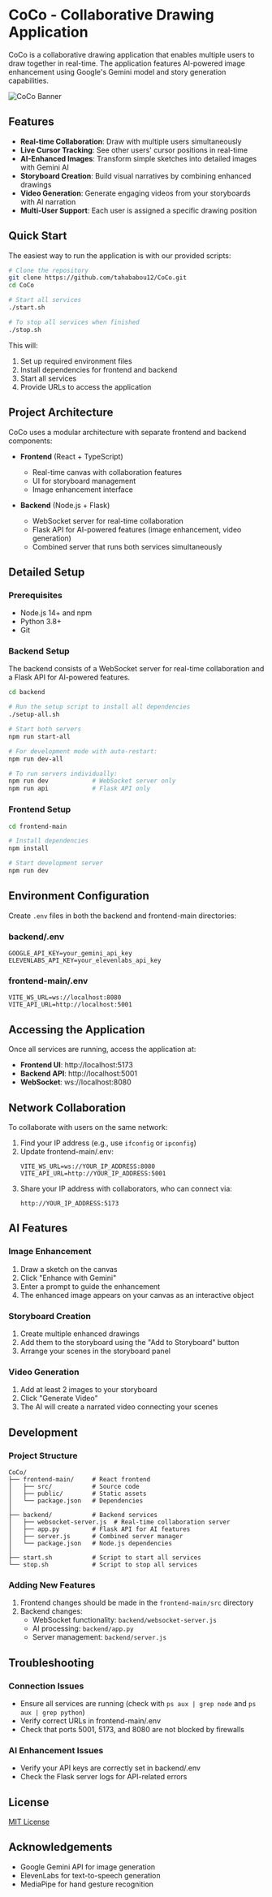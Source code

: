 # CoCo - Collaborative Drawing Application

CoCo is a collaborative drawing application that enables multiple users to draw together in real-time. The application features AI-powered image enhancement using Google's Gemini model and story generation capabilities.

![CoCo Banner](frontend-main/public/CoCo_banner.png)

## Features

- **Real-time Collaboration**: Draw with multiple users simultaneously
- **Live Cursor Tracking**: See other users' cursor positions in real-time
- **AI-Enhanced Images**: Transform simple sketches into detailed images with Gemini AI
- **Storyboard Creation**: Build visual narratives by combining enhanced drawings
- **Video Generation**: Generate engaging videos from your storyboards with AI narration
- **Multi-User Support**: Each user is assigned a specific drawing position

## Quick Start

The easiest way to run the application is with our provided scripts:

```bash
# Clone the repository
git clone https://github.com/tahababou12/CoCo.git
cd CoCo

# Start all services
./start.sh

# To stop all services when finished
./stop.sh
```

This will:
1. Set up required environment files
2. Install dependencies for frontend and backend
3. Start all services
4. Provide URLs to access the application

## Project Architecture

CoCo uses a modular architecture with separate frontend and backend components:

- **Frontend** (React + TypeScript)
  - Real-time canvas with collaboration features
  - UI for storyboard management
  - Image enhancement interface

- **Backend** (Node.js + Flask)
  - WebSocket server for real-time collaboration
  - Flask API for AI-powered features (image enhancement, video generation)
  - Combined server that runs both services simultaneously

## Detailed Setup

### Prerequisites

- Node.js 14+ and npm
- Python 3.8+
- Git

### Backend Setup

The backend consists of a WebSocket server for real-time collaboration and a Flask API for AI-powered features.

```bash
cd backend

# Run the setup script to install all dependencies 
./setup-all.sh

# Start both servers
npm run start-all

# For development mode with auto-restart:
npm run dev-all

# To run servers individually:
npm run dev            # WebSocket server only
npm run api            # Flask API only
```

### Frontend Setup

```bash
cd frontend-main

# Install dependencies
npm install

# Start development server
npm run dev
```

## Environment Configuration

Create `.env` files in both the backend and frontend-main directories:

### backend/.env

```
GOOGLE_API_KEY=your_gemini_api_key
ELEVENLABS_API_KEY=your_elevenlabs_api_key
```

### frontend-main/.env

```
VITE_WS_URL=ws://localhost:8080
VITE_API_URL=http://localhost:5001
```

## Accessing the Application

Once all services are running, access the application at:

- **Frontend UI**: http://localhost:5173
- **Backend API**: http://localhost:5001
- **WebSocket**: ws://localhost:8080

## Network Collaboration

To collaborate with users on the same network:

1. Find your IP address (e.g., use `ifconfig` or `ipconfig`)
2. Update frontend-main/.env:
   ```
   VITE_WS_URL=ws://YOUR_IP_ADDRESS:8080
   VITE_API_URL=http://YOUR_IP_ADDRESS:5001
   ```
3. Share your IP address with collaborators, who can connect via:
   ```
   http://YOUR_IP_ADDRESS:5173
   ```

## AI Features

### Image Enhancement

1. Draw a sketch on the canvas
2. Click "Enhance with Gemini"
3. Enter a prompt to guide the enhancement
4. The enhanced image appears on your canvas as an interactive object

### Storyboard Creation

1. Create multiple enhanced drawings
2. Add them to the storyboard using the "Add to Storyboard" button
3. Arrange your scenes in the storyboard panel

### Video Generation

1. Add at least 2 images to your storyboard
2. Click "Generate Video"
3. The AI will create a narrated video connecting your scenes

## Development

### Project Structure

```
CoCo/
├── frontend-main/     # React frontend
│   ├── src/           # Source code
│   ├── public/        # Static assets
│   └── package.json   # Dependencies
│
├── backend/           # Backend services
│   ├── websocket-server.js  # Real-time collaboration server
│   ├── app.py         # Flask API for AI features
│   ├── server.js      # Combined server manager
│   └── package.json   # Node.js dependencies
│
├── start.sh           # Script to start all services
└── stop.sh            # Script to stop all services
```

### Adding New Features

1. Frontend changes should be made in the `frontend-main/src` directory
2. Backend changes:
   - WebSocket functionality: `backend/websocket-server.js`
   - AI processing: `backend/app.py`
   - Server management: `backend/server.js`

## Troubleshooting

### Connection Issues

- Ensure all services are running (check with `ps aux | grep node` and `ps aux | grep python`)
- Verify correct URLs in frontend-main/.env
- Check that ports 5001, 5173, and 8080 are not blocked by firewalls

### AI Enhancement Issues

- Verify your API keys are correctly set in backend/.env
- Check the Flask server logs for API-related errors

## License

[MIT License](LICENSE)

## Acknowledgements

- Google Gemini API for image generation
- ElevenLabs for text-to-speech generation
- MediaPipe for hand gesture recognition
